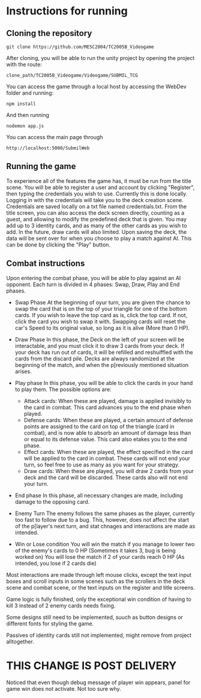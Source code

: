 # Instructions for running

## Cloning the repository
```
git clone https://github.com/MESC2004/TC2005B_Videogame
```
After cloning, you will be able to run the unity project by opening the project with the route:
```
clone_path/TC2005B_Videogame/Videogame/SUBMIL_TCG
```

You can access the game through a local host by accessing the WebDev folder and running:
```
npm install
```
And then running
```
nodemon app.js
```

You can access the main page through
```
http://localhost:5000/SubmilWeb
```

## Running the game
To experience all of the features the game has, it must be run from the title scene. You will be able to register a user and account by clicking "Register", then typing the credentials you wish to use. Currently this is done locally. Logging in with the credentials will take you to the deck creation scene. Credentials are saved locally on a txt file named credentials.txt.
From the title screen, you can also access the deck screen directly, counting as a guest, and allowing to modify the predefined deck that is given. You may add up to 3 identity cards, and as many of the other cards as you wish to add. In the future, draw cards will also limited.
Upon saving the deck, the data will be sent over for  when you choose to play a match against AI. This can be done by clicking the "Play" button.

## Combat instructions
Upon entering the combat phase, you will be able to play against an AI opponent. Each turn is divided in 4 phases: Swap, Draw, Play and End phases.

- Swap Phase
At the beginning of oyur turn, you are given the chance to swap the card that is on the top of your triangle for one of the bottom cards. If you wish to leave the top card as is, click the top card. If not, click the card you wish to swap it with. Swapping cards will reset the car's Speed to its original value, so long as it is alive (More than 0 HP).

- Draw Phase
In this phase, the Deck on the left of your screen will be interactable, and you must click it to draw 3 cards from your deck. If your deck has run out of cards, it will be refilled and reshuiffled with the cards from the discard pile. Decks are always randomized at the beginning of the match, and when the p[reviously mentioned situation arises.

- Play phase
In this phase, you will be able to click the cards in your hand to play them. The possible options are:
  - Attack cards: When these are played, damage is applied invisibly to the card in combat. This card advances you to the end phase when played.
  - Defense cards: When these are played, a certain amount of defense points are assigned to the card on top of the triangle (card in combat), and is now able to absorb an amount of damage less than or equal to its defense value. This card also etakes you to the end phase.
  - Effect cards: When these are played, the effect specified in the card will be applied to the card in combat. These cards will not end your turn, so feel free to use as many as you want for your strategy.
  - Draw cards: When these are played, you will draw 2 cards from your deck and the card will be discarded. These cards also will not end your turn.

- End phase
In this phase, all necessary changes are made, including damage to the opposing card.

- Enemy Turn
The enemy follows the same phases as the player, currently too fast to follow due to a bug. This, however, does not affect the start of the p[layer's next turn, and stat chnages and interactions are made as intended.

- Win or Lose condition
You will win the match if you manage to lower two of the enemy's cards to 0 HP (Sometimes it takes 3, bug is being worked on)
You will lose the match if 2 of your cards reach 0 HP (As intended, you lose if 2 cards die)

Most interactions are made through left mouse clicks, except the text input boxes and scroll inputs in some scenes such as the scrollers in the deck scene and combat scene, or the text inputs on the register and title screens.

Game logic is fully finished, only the exceptional win condition of having to kill 3 instead of 2 enemy cards needs fixing.

Some designs still need to be implemented, suuch as button designs or different fonts for styling the game.

Passives of identity cards still not implemented, might remove from project alltogether.

# THIS CHANGE IS POST DELIVERY
Noticed that even though debug message of player win appears, panel for game win does not activate. Not too sure why.
